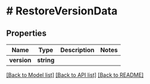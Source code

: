 # # RestoreVersionData

## Properties

Name | Type | Description | Notes
------------ | ------------- | ------------- | -------------
**version** | **string** |  |

[[Back to Model list]](../../README.md#models) [[Back to API list]](../../README.md#endpoints) [[Back to README]](../../README.md)
